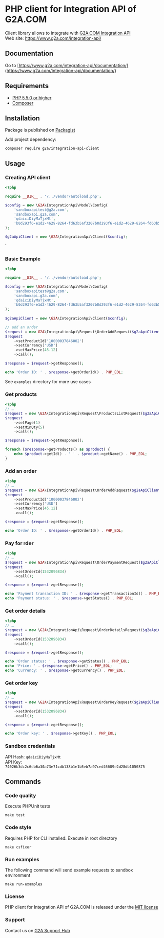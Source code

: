 # PHP client for Integration API of G2A.COM

Client library allows to integrate with [G2A.COM Integration API](https://www.g2a.com/integration-api/)
<br />Web site: https://www.g2a.com/integration-api/

## Documentation
Go to [https://www.g2a.com/integration-api/documentation/](https://www.g2a.com/integration-api/documentation/)

## Requirements

* [PHP 5.5.0 or higher](http://www.php.net/)
* [Composer](https://getcomposer.org/)

## Installation

Package is published on [Packagist](https://packagist.org/packages/g2a/integration-api-client)

Add project dependency:

    composer require g2a/integration-api-client

## Usage

### Creating API client

```php
<?php

require __DIR__ . '/../vendor/autoload.php';

$config = new \G2A\IntegrationApi\Model\Config(
    'sandboxapitest@g2a.com',
    'sandboxapi.g2a.com',
    'qdaiciDiyMaTjxMt',
    'b0d293f6-e1d2-4629-8264-fd63b5af3207b0d293f6-e1d2-4629-8264-fd63b5af3207'
);

$g2aApiClient = new \G2A\IntegrationApi\Client($config);
```
`
### Basic Example

```php
<?php

require __DIR__ . '/../vendor/autoload.php';

$config = new \G2A\IntegrationApi\Model\Config(
    'sandboxapitest@g2a.com',
    'sandboxapi.g2a.com',
    'qdaiciDiyMaTjxMt',
    'b0d293f6-e1d2-4629-8264-fd63b5af3207b0d293f6-e1d2-4629-8264-fd63b5af3207'
);
    
$g2aApiClient = new \G2A\IntegrationApi\Client($config);

// add an order
$request = new G2A\IntegrationApi\Request\OrderAddRequest($g2aApiClient);
$request
    ->setProductId('10000037846002')
    ->setCurrency('USD')
    ->setMaxPrice(45.12)
    ->call();

$response = $request->getResponse();

echo 'Order ID: ' . $response->getOrderId() . PHP_EOL;
````

See `examples` directory for more use cases

### Get products

```php
<?php
// …
$request = new \G2A\IntegrationApi\Request\ProductsListRequest($g2aApiClient);
$request
    ->setPage(1)
    ->setMinQty(5)
    ->call();

$response = $request->getResponse();

foreach ($response->getProducts() as $product) {
    echo $product->getId() . ' ' . $product->getName() . PHP_EOL;
}
```

### Add an order

```php
<?php
// …
$request = new G2A\IntegrationApi\Request\OrderAddRequest($g2aApiClient);
$request
    ->setProductId('10000037846002')
    ->setCurrency('USD')
    ->setMaxPrice(45.12)
    ->call();

$response = $request->getResponse();

echo 'Order ID: ' . $response->getOrderId() . PHP_EOL;
```

### Pay for rder

```php
<?php
// …
$request = new G2A\IntegrationApi\Request\OrderPaymentRequest($g2aApiClient);
$request
    ->setOrderId(1532096834)
    ->call();

$response = $request->getResponse();

echo 'Payment transaction ID: ' . $response->getTransactionId() . PHP_EOL;
echo 'Payment status: ' . $response->getStatus() . PHP_EOL;
```

### Get order details

```php
<?php
// …
$request = new \G2A\IntegrationApi\Request\OrderDetailsRequest($g2aApiClient);
$request
    ->setOrderId(1532096834)
    ->call();

$response = $request->getResponse();

echo 'Order status: ' . $response->getStatus() . PHP_EOL;
echo 'Price: ' . $response->getPrice() . PHP_EOL;
echo 'Currency: ' . $response->getCurrency() . PHP_EOL;
```

### Get order key

```php
<?php
// …
$request = new \G2A\IntegrationApi\Request\OrderKeyRequest($g2aApiClient);
$request
    ->setOrderId(1532096834)
    ->call();

$response = $request->getResponse();

echo 'Order key: ' . $response->getKey() . PHP_EOL;
```

### Sandbox credentials

API Hash: `qdaiciDiyMaTjxMt`  
API Key: `74026b3dc2c6db6a30a73e71cdb138b1e1b5eb7a97ced46689e2d28db1050875`

## Commands

### Code quality

Execute PHPUnit tests

    make test

### Code style
Requires PHP for CLI installed. Execute in root directory

    make csfixer

### Run examples

The following command will send example requests to sandbox environment

    make run-examples

### License
PHP client for Integration API of G2A.COM is released under the [MIT license](https://opensource.org/licenses/MIT)

### Support
Contact us on [G2A Support Hub](https://supporthub.g2a.com/marketplace/)
